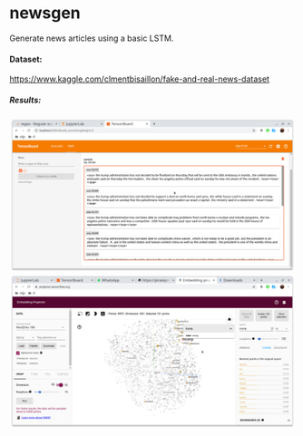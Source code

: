 # newsgen
Generate news articles using a basic LSTM.
#### Dataset:
https://www.kaggle.com/clmentbisaillon/fake-and-real-news-dataset
##### Results:

![Sample Generations](https://github.com/aayush-fadia/newsgen/raw/master/results/result_second.png)
![Word Vector Similarities](https://github.com/aayush-fadia/newsgen/raw/master/results/wordvec_second_2.png)

